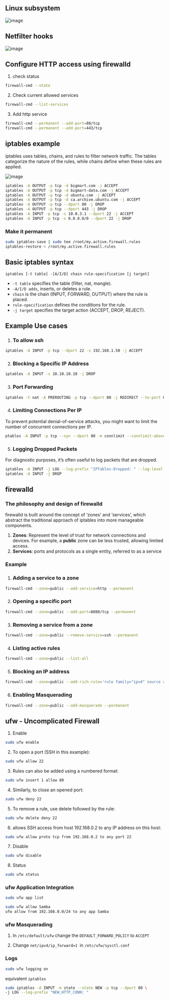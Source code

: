## Linux subsystem
![image](../images/Simplified_Structure_of_the_Linux_Kernel.svg.png)

## Netfilter hooks
![image](../images/netfilter_hook.jpeg)
## Configure HTTP access using firewalld
1. check status
```bash
firewall-cmd --state
```
2. Check current allowed services
```bash
firewall-cmd --list-services
```
3. Add http service
```bash
firewall-cmd --permanent --add-port=80/tcp
firewall-cmd --permanent --add-port=443/tcp
```

## iptables example
iptables uses tables, chains, and rules to filter network traffic. The tables categorize the nature of the rules, while chains define when these rules are applied.

![image](../images/iptables2_kiosks.webp)
```bash
iptables -A OUTPUT -p tcp -d bigmart.com -j ACCEPT
iptables -A OUTPUT -p tcp -d bigmart-data.com -j ACCEPT
iptables -A OUTPUT -p tcp -d ubuntu.com -j ACCEPT
iptables -A OUTPUT -p tcp -d ca.archive.ubuntu.com -j ACCEPT
iptables -A OUTPUT -p tcp --dport 80 -j DROP
iptables -A OUTPUT -p tcp --dport 443 -j DROP
iptables -A INPUT -p tcp -s 10.0.3.1 --dport 22 -j ACCEPT
iptables -A INPUT -p tcp -s 0.0.0.0/0 --dport 22 -j DROP

```
### Make it permanent
```bash
sudo iptables-save | sudo tee /root/my.active.firewall.rules
iptables-restore < /root/my.active.firewall.rules

```

## Basic iptables syntax
`iptables [-t table] -[A/I/D] chain rule-specification [j target]`

* `-t table` specifies the table (filter, nat, mangle).
* `-A/I/D adds`, inserts, or deletes a rule.
* `chain` is the chain (INPUT, FORWARD, OUTPUT) where the rule is placed.
* `rule-specification` defines the conditions for the rule.
* `-j target` specifies the target action (ACCEPT, DROP, REJECT).

## Example Use cases
1. ### To allow ssh 
```bash
iptables -A INPUT -p tcp --dport 22 -s 192.168.1.50 -j ACCEPT
```
2. ### Blocking a Specific IP Address
```bash
iptables -A INPUT -s 10.10.10.10 -j DROP
```

3. ### Port Forwarding
```bash
iptables -t nat -A PREROUTING -p tcp --dport 80 -j REDIRECT --to-port 8080
```

4. ### Limiting Connections Per IP
To prevent potential denial-of-service attacks, you might want to limit the number of concurrent connections per IP.

```bash
ptables -A INPUT -p tcp --syn --dport 80 -m connlimit --connlimit-above 20 -j DROP
```

5. ### Logging Dropped Packets
For diagnostic purposes, it’s often useful to log packets that are dropped.
```bash
iptables -A INPUT -j LOG --log-prefix "IPTables-Dropped: " --log-level 4
iptables -A INPUT -j DROP
```
## firewalld
### The philosophy and design of firewalld
firewalld is built around the concept of ‘zones’ and ‘services’, which abstract the traditional approach of iptables into more manageable components. 
1. **Zones**: Represent the level of trust for network connections and devices. For example, a **public** zone can be less trusted, allowing limited access.
2. **Services**: ports and protocols as a single entity, referred to as a service

### Example
1. ### Adding a service to a zone
```bash
firewall-cmd --zone=public --add-service=http --permanent
```
2. ### Opening a specific port
```bash
firewall-cmd --zone=public --add-port=8080/tcp --permanent
```
3. ### Removing a service from a zone
```bash
firewall-cmd --zone=public --remove-service=ssh --permanent
```
4. ### Listing active rules
```bash
firewall-cmd --zone=public --list-all
```
5. ### Blocking an IP address
```bash
firewall-cmd --zone=public --add-rich-rule='rule family="ipv4" source address="10.10.10.10" reject' --permanent
```
6. ### Enabling Masquerading
```bash
firewall-cmd --zone=public --add-masquerade --permanent
```

## ufw - Uncomplicated Firewall
1. Enable
```bash
sudo ufw enable
```
2. To open a port (SSH in this example):
```bash
sudo ufw allow 22
```
3. Rules can also be added using a numbered format:
```bash
sudo ufw insert 1 allow 80
```
4. Similarly, to close an opened port:
```bash
sudo ufw deny 22
```
5. To remove a rule, use delete followed by the rule:
```bash
sudo ufw delete deny 22
```
6. allows SSH access from host 192.168.0.2 to any IP address on this host:
```bash
sudo ufw allow proto tcp from 192.168.0.2 to any port 22
```
7. Disable
```bash
sudo ufw disable
```
8. Status
```bash
sudo ufw status
```
### ufw Application Integration
```bash
sudo ufw app list
```
```bash
sudo ufw allow Samba
ufw allow from 192.168.0.0/24 to any app Samba
```
### ufw Masquerading
1. In `/etc/default/ufw` change the `DEFAULT_FORWARD_POLICY` to `ACCEPT`

2. Change `net/ipv4/ip_forward=1 `in `/etc/ufw/sysctl.conf`

### Logs
```bash
sudo ufw logging on
```
equivalent `iptables`
```bash
sudo iptables -A INPUT -m state --state NEW -p tcp --dport 80 \
-j LOG --log-prefix "NEW_HTTP_CONN: "
```
